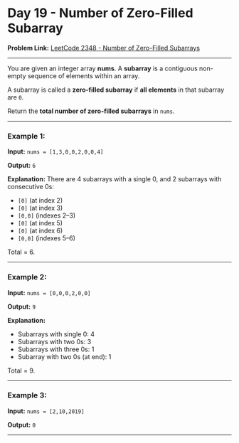# Day 19 - Number of Zero-Filled Subarray
 
**Problem Link:** [LeetCode 2348 - Number of Zero-Filled Subarrays](https://leetcode.com/problems/number-of-zero-filled-subarrays/)

---

You are given an integer array **nums**.
A **subarray** is a contiguous non-empty sequence of elements within an array.

A subarray is called a **zero-filled subarray** if **all elements** in that subarray are `0`.

Return the **total number of zero-filled subarrays** in `nums`.

---

### Example 1:

**Input:**
`nums = [1,3,0,0,2,0,0,4]`

**Output:**
`6`

**Explanation:**
There are 4 subarrays with a single 0, and 2 subarrays with consecutive 0s:

* `[0]` (at index 2)
* `[0]` (at index 3)
* `[0,0]` (indexes 2–3)
* `[0]` (at index 5)
* `[0]` (at index 6)
* `[0,0]` (indexes 5–6)

Total = 6.

---

### Example 2:

**Input:**
`nums = [0,0,0,2,0,0]`

**Output:**
`9`

**Explanation:**

* Subarrays with single 0: 4
* Subarrays with two 0s: 3
* Subarrays with three 0s: 1
* Subarray with two 0s (at end): 1

Total = 9.

---

### Example 3:

**Input:**
`nums = [2,10,2019]`

**Output:**
`0`

---
